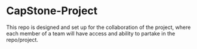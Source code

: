 # CapStone-Project
This repo is designed and set up for the collaboration of the project, where each member of a team will have access and ability to partake in the repo/project.
